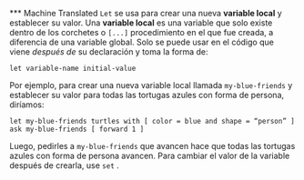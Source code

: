 ﻿*** Machine Translated
`Let` se usa para crear una nueva **variable local** y establecer su valor. Una **variable local** es una variable que solo existe dentro de los corchetes o `[...]` procedimiento en el que fue creada, a diferencia de una variable global. Solo se puede usar en el código que viene *después de* su declaración y toma la forma de:

`let variable-name initial-value`

Por ejemplo, para crear una nueva variable local llamada `my-blue-friends` y establecer su valor para todas las tortugas azules con forma de persona, diríamos:


    let my-blue-friends turtles with [ color = blue and shape = “person” ]
    ask my-blue-friends [ forward 1 ]


Luego, pedirles a `my-blue-friends` que avancen hace que todas las tortugas azules con forma de persona avancen. Para cambiar el valor de la variable después de crearla, use `set` .